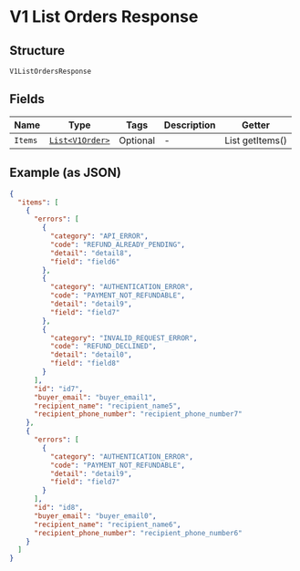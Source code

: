 
# V1 List Orders Response

## Structure

`V1ListOrdersResponse`

## Fields

| Name | Type | Tags | Description | Getter |
|  --- | --- | --- | --- | --- |
| `Items` | [`List<V1Order>`](../../doc/models/v1-order.md) | Optional | - | List<V1Order> getItems() |

## Example (as JSON)

```json
{
  "items": [
    {
      "errors": [
        {
          "category": "API_ERROR",
          "code": "REFUND_ALREADY_PENDING",
          "detail": "detail8",
          "field": "field6"
        },
        {
          "category": "AUTHENTICATION_ERROR",
          "code": "PAYMENT_NOT_REFUNDABLE",
          "detail": "detail9",
          "field": "field7"
        },
        {
          "category": "INVALID_REQUEST_ERROR",
          "code": "REFUND_DECLINED",
          "detail": "detail0",
          "field": "field8"
        }
      ],
      "id": "id7",
      "buyer_email": "buyer_email1",
      "recipient_name": "recipient_name5",
      "recipient_phone_number": "recipient_phone_number7"
    },
    {
      "errors": [
        {
          "category": "AUTHENTICATION_ERROR",
          "code": "PAYMENT_NOT_REFUNDABLE",
          "detail": "detail9",
          "field": "field7"
        }
      ],
      "id": "id8",
      "buyer_email": "buyer_email0",
      "recipient_name": "recipient_name6",
      "recipient_phone_number": "recipient_phone_number6"
    }
  ]
}
```

